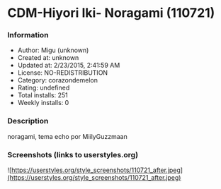 # CDM-Hiyori Iki- Noragami (110721)

### Information
- Author: Migu (unknown)
- Created at: unknown
- Updated at: 2/23/2015, 2:41:59 AM
- License: NO-REDISTRIBUTION
- Category: corazondemelon
- Rating: undefined
- Total installs: 251
- Weekly installs: 0


### Description
noragami, tema echo por MiilyGuzzmaan


### Screenshots (links to userstyles.org)
![https://userstyles.org/style_screenshots/110721_after.jpeg](https://userstyles.org/style_screenshots/110721_after.jpeg)


